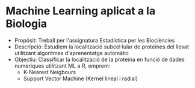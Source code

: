 # Machine Learning aplicat a la Biologia

- Propòsit: Treball per l'assignatura Estadística per les Biociències
- Descripció: Estudiem la localització subcel·lular de proteïnes del llevat utilitzant algoritmes d'aprenentatge automàtic
- Objectiu: Classificar la localització de la proteïna en funció de dades numèriques utilitzant ML a R, emprem:
  + K-Nearest Neigbours
  + Support Vector Machine (Kernel lineal i radial)
